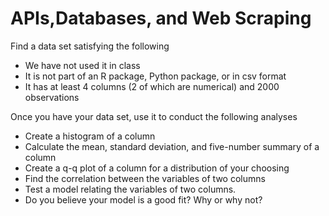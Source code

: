  # APIs,Databases, and Web Scraping
 
Find a data set satisfying the following

* We have not used it in class
* It is not part of an R package, Python package, or in csv format
* It has at least 4 columns (2 of which are numerical) and 2000 observations

Once you have your data set, use it to conduct the following analyses

* Create a histogram of a column
* Calculate the mean, standard deviation, and five-number summary of a column
* Create a q-q plot of a column for a distribution of your choosing
* Find the correlation between the variables of two columns
* Test a model relating the variables of two columns.
* Do you believe your model is a good fit? Why or why not?
